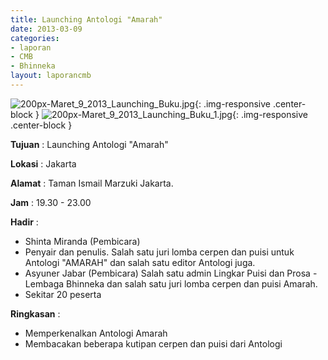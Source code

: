 ```yaml
---
title: Launching Antologi "Amarah"
date: 2013-03-09
categories:
- laporan
- CMB
- Bhinneka
layout: laporancmb
---
```


![200px-Maret_9_2013_Launching_Buku.jpg](/uploads/200px-Maret_9_2013_Launching_Buku.jpg){: .img-responsive .center-block }
![200px-Maret_9_2013_Launching_Buku_1.jpg](/uploads/200px-Maret_9_2013_Launching_Buku_1.jpg){: .img-responsive .center-block }	
	
**Tujuan** :	Launching Antologi "Amarah"
	
**Lokasi** :	Jakarta
	
**Alamat** : 	Taman Ismail Marzuki Jakarta.
	
**Jam** :	19.30 - 23.00
	
**Hadir** :	
*	Shinta Miranda (Pembicara)
*	Penyair dan penulis. Salah satu juri lomba cerpen dan puisi untuk Antologi "AMARAH" dan salah satu editor Antologi juga.
*	Asyuner Jabar (Pembicara) Salah satu admin Lingkar Puisi dan Prosa - Lembaga Bhinneka dan salah satu juri lomba cerpen dan puisi Amarah.
*	Sekitar 20 peserta

**Ringkasan** :	
*	Memperkenalkan Antologi Amarah
*	Membacakan beberapa kutipan cerpen dan puisi dari Antologi
